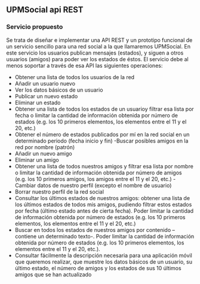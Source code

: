 ## UPMSocial api REST ##

### Servicio propuesto ###

Se trata de diseñar e implementar una API REST y un prototipo funcional de un servicio sencillo para una red social a la que llamaremos UPMSocial. En este servicio los
usuarios publican mensajes (estados), y siguen a otros usuarios (amigos) para poder ver los estados de éstos. El servicio debe al menos soportar a través de esa API las
siguientes operaciones:

- Obtener una lista de todos los usuarios de la red
- Añadir un usuario nuevo
- Ver los datos básicos de un usuario
- Publicar un nuevo estado
- Eliminar un estado
- Obtener una lista de todos los estados de un usuarioy filtrar esa lista por fecha
o limitar la cantidad de información obtenida por número de estados (e.g. los
10 primeros elementos, los elementos entre el 11 y el 20, etc.)
- Obtener el número de estados publicados por mí en la red social en un
determinado periodo (fecha inicio y fin)
-Buscar posibles amigos en la red por nombre (patrón)
- Añadir un nuevo amigo
- Eliminar un amigo
- Obtener una lista de todos nuestros amigos y filtrar esa lista por nombre o
limitar la cantidad de información obtenida por número de amigos (e.g. los 10
primeros amigos, los amigos entre el 11 y el 20, etc.)
-Cambiar datos de nuestro perfil (excepto el nombre de usuario)
- Borrar nuestro perfil de la red social
- Consultar los últimos estados de nuestros amigos: obtener una lista de los
últimos estados de todos mis amigos, pudiendo filtrar estos estados por fecha (último estado antes de cierta fecha). Poder limitar la cantidad de información obtenida por número de estados (e.g. los 10 primeros elementos, los elementos entre el 11 y el 20, etc.)
- Buscar en todos los estados de nuestros amigos por contenido –contiene un
determinado texto-. Poder limitar la cantidad de información obtenida por
número de estados (e.g. los 10 primeros elementos, los elementos entre el 11 y
el 20, etc.).
- Consultar fácilmente la descripción necesaria para una aplicación móvil que
queremos realizar, que muestre los datos básicos de un usuario, su último
estado, el número de amigos y los estados de sus 10 últimos amigos que se han
actualizado
